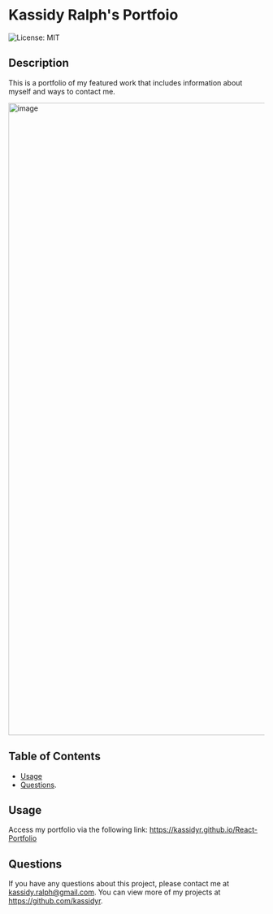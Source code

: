 # Kassidy Ralph's Portfoio
    
![License: MIT](https://img.shields.io/badge/License-MIT-yellow.svg)

## Description
This is a portfolio of my featured work that includes information about myself and ways to contact me.

<img width="1243" alt="image" src="https://user-images.githubusercontent.com/89705830/153866049-80e03869-52c6-4638-93c8-dde963cac413.png">

## Table of Contents
- [Usage](#usage)
- [Questions](#questions).

## Usage
Access my portfolio via the following link: https://kassidyr.github.io/React-Portfolio

## Questions
If you have any questions about this project, please contact me at kassidy.ralph@gmail.com. You can view more of my projects at https://github.com/kassidyr.
